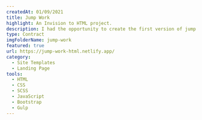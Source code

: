 ```yaml
---
createdAt: 01/09/2021
title: Jump Work
highlight: An Invision to HTML project.
description: I had the opportunity to create the first version of jump.work website back in 2017.
type: Contract
imgFolderName: jump-work
featured: true
url: https://jump-work-html.netlify.app/
category:
  - Site Templates
  - Landing Page
tools:
  - HTML
  - CSS
  - SCSS
  - JavaScript
  - Bootstrap
  - Gulp
---
```

